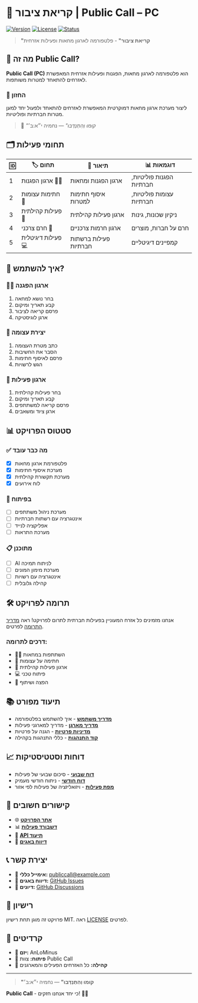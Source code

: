 # 📢 קריאת ציבור | **Public Call – PC**

[![Version](https://img.shields.io/badge/version-0.1.0-blue.svg)](https://github.com/AnLoMinus/PublicCall)
[![License](https://img.shields.io/badge/license-MIT-green.svg)](LICENSE)
[![Status](https://img.shields.io/badge/status-MVP%20Development-orange.svg)](https://github.com/AnLoMinus/PublicCall)

> **"קריאת ציבור"** - פלטפורמה לארגון מחאות ופעילות אזרחית

## 🎯 מה זה Public Call?

**Public Call (PC)** הוא פלטפורמה לארגון מחאות, הפגנות ופעילות אזרחית המאפשרת לאזרחים להתאחד למטרות משותפות.

### 🧭 החזון
ליצור מערכת ארגון מחאות דמוקרטית המאפשרת לאזרחים להתאחד ולפעול יחד למען מטרות חברתיות ופוליטיות.

> 📜 _"קוּמוּ וְהִתְנַדְּבוּ"_ — נחמיה י״א:ב׳

## 🗂️ תחומי פעילות

| 🆔 | 🏷️ תחום | 📝 תיאור | 📊 דוגמאות |
|---|---|---|---|
| 1 | ארגון הפגנות 🚶‍♂️ | ארגון הפגנות ומחאות | הפגנות פוליטיות, חברתיות |
| 2 | חתימות עצומות 📝 | איסוף חתימות למטרות | עצומות פוליטיות, חברתיות |
| 3 | פעילות קהילתית 👥 | ארגון פעילות קהילתית | ניקיון שכונות, גינות |
| 4 | חרם צרכני 🛒 | ארגון חרמות צרכניים | חרם על חברות, מוצרים |
| 5 | פעילות דיגיטלית 💻 | פעילות ברשתות חברתיות | קמפיינים דיגיטליים |

## 🚀 איך להשתמש?

### 🚶‍♂️ ארגון הפגנה
1. בחר נושא למחאה
2. קבע תאריך ומיקום
3. פרסם קריאה לציבור
4. ארגן לוגיסטיקה

### 📝 יצירת עצומה
1. כתב מטרת העצומה
2. הסבר את החשיבות
3. פרסם לאיסוף חתימות
4. הגש לרשויות

### 👥 ארגון פעילות
1. בחר פעילות קהילתית
2. קבע תאריך ומיקום
3. פרסם קריאה למשתתפים
4. ארגן ציוד ומשאבים

## 📊 סטטוס הפרויקט

### ✅ מה כבר עובד
- [x] פלטפורמת ארגון מחאות
- [x] מערכת איסוף חתימות
- [x] מערכת תקשורת קהילתית
- [x] לוח אירועים

### 🚧 בפיתוח
- [ ] מערכת ניהול משתתפים
- [ ] אינטגרציה עם רשתות חברתיות
- [ ] אפליקציה לנייד
- [ ] מערכת התראות

### 📋 מתוכנן
- [ ] AI לניתוח תמיכה
- [ ] מערכת מימון המונים
- [ ] אינטגרציה עם רשויות
- [ ] קהילה גלובלית

## 🛠️ תרומה לפרויקט

אנחנו מזמינים כל אזרח המעוניין בפעילות חברתית לתרום לפרויקט! ראה [מדריך התרומה](CONTRIBUTING.md) לפרטים.

### דרכים לתרומה:
- 🚶‍♂️ השתתפות במחאות
- 📝 חתימה על עצומות
- 👥 ארגון פעילות קהילתית
- 💻 פיתוח טכני
- 📢 הפצה ושיתוף

## 📚 תיעוד מפורט

- [**מדריך משתמש**](docs/user-guide.md) - איך להשתמש בפלטפורמה
- [**מדריך מארגן**](docs/organizer-guide.md) - מדריך למארגני פעילות
- [**מדיניות פרטיות**](docs/privacy-policy.md) - הגנה על פרטיות
- [**קוד התנהגות**](CODE_OF_CONDUCT.md) - כללי התנהגות בקהילה

## 📈 דוחות וסטטיסטיקות

- [**דוח שבועי**](reports/weekly/) - סיכום שבועי של פעילות
- [**דוח חודשי**](reports/monthly/) - ניתוח חודשי מעמיק
- [**מפת פעילות**](web/activity-map.html) - ויזואליזציה של פעילות לפי אזור

## 🔗 קישורים חשובים

- 🌐 [**אתר הפרויקט**](https://anlominus.github.io/PublicCall/)
- 📊 [**דשבורד פעילות**](web/dashboard.html)
- 📱 [**API תיעוד**](docs/api.md)
- 🐛 [**דיווח באגים**](https://github.com/AnLoMinus/PublicCall/issues/new?template=bug_report.md)

## 📞 יצירת קשר

- 📧 **אימייל כללי:** publiccall@example.com
- 🐛 **דיווח באגים:** [GitHub Issues](https://github.com/AnLoMinus/PublicCall/issues)
- 💬 **דיונים:** [GitHub Discussions](https://github.com/AnLoMinus/PublicCall/discussions)

## 📜 רישיון

פרויקט זה מוגן תחת רישיון MIT. ראה [LICENSE](LICENSE) לפרטים.

## 🙏 קרדיטים

- 👑 **יזם:** AnLoMinus
- 🧰 **פיתוח:** צוות Public Call
- 🤝 **קהילה:** כל האזרחים הפעילים והמארגנים

---

> **"קוּמוּ וְהִתְנַדְּבוּ"** — נחמיה י״א:ב׳

**Public Call** - כי יחד אנחנו חזקים! 📢✨
